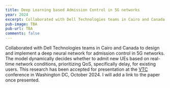```yaml
---
title: Deep Learning based Admission Control in 5G networks
year: 2024
excerpt: Collaborated with Dell Technologies teams in Cairo and Canada to design and implement a deep neural network for admission control in 5G networks. The model dynamically decides whether to admit new UEs based on real-time network conditions, prioritizing QoS, specifically delay, for existing users. This research has been accepted for presentation at the VTC conference in Washington DC, October 2024. I will add a link to the paper once presented.
pub-image: TBA
pub-url: TBA
comments: false
---
```

Collaborated with Dell Technologies teams in Cairo and Canada to design and implement a deep neural network for admission control in 5G networks. The model dynamically decides whether to admit new UEs based on real-time network conditions, prioritizing QoS, specifically delay, for existing users. This research has been accepted for presentation at the [VTC](https://events.vtsociety.org/vtc2024-fall/) conference in Washington DC, October 2024. I will add a link to the paper once presented.


